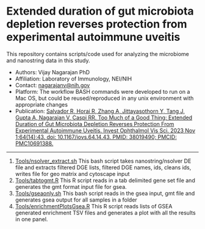 # Extended duration of gut microbiota depletion reverses protection from experimental autoimmune uveitis
This repository contains scripts/code used for analyzing the microbiome and nanostring data in this study.

- Authors: Vijay Nagarajan PhD
- Affiliation: Laboratory of Immunology, NEI/NIH
- Contact: nagarajanv@nih.gov
- Platform: The workflow BASH commands were developed to run on a Mac OS, but could be reused/reproduced in any unix environment with appropriate changes
- Publication: [Salvador R, Horai R, Zhang A, Jittayasothorn Y, Tang J, Gupta A, Nagarajan V, Caspi RR. Too Much of a Good Thing: Extended Duration of Gut Microbiota Depletion Reverses Protection From Experimental Autoimmune Uveitis. Invest Ophthalmol Vis Sci. 2023 Nov 1;64(14):43. doi: 10.1167/iovs.64.14.43. PMID: 38019490; PMCID: PMC10691388.](https://pubmed.ncbi.nlm.nih.gov/38019490/)
-------------------------------
1. [Tools/nsolver_extract.sh](Tools/nsolver_extract.sh) This bash script takes nanostring/nsolver DE file and extracts filtered DGE lists, filtered DGE names, ids, cleans ids, writes file for geo matrix and cytoscape input
2. [Tools/tabtogmt.R](Tools/tabtogmt.R) This R script reads in a tab delimited gene set file and generates the gmt format input file for gsea.
3. [Tools/gseaonly.sh](Tools/gseaonly.sh) This bash script reads in the gsea input, gmt file and generates gsea output for all samples in a folder
4. [Tools/enrichmentPlotsGsea.R](Tools/enrichmentPlotsGsea.R) This R script reads lists of GSEA generated enrichment TSV files and generates a plot with all the results in one panel.
